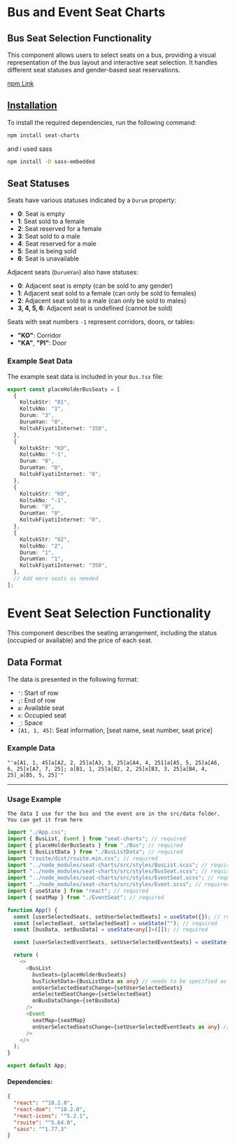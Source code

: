 # Bus and Event Seat Charts

## Bus Seat Selection Functionality

This component allows users to select seats on a bus, providing a visual representation of the bus layout and interactive seat selection. It handles different seat statuses and gender-based seat reservations.

[npm Link](https://www.npmjs.com/package/seat-charts)

## [Installation](https://www.npmjs.com/package/seat-charts)

To install the required dependencies, run the following command:

```bash
npm install seat-charts
```

and i used sass

```bash
npm install -D sass-embedded
```

## Seat Statuses

Seats have various statuses indicated by a `Durum` property:

- **0**: Seat is empty
- **1**: Seat sold to a female
- **2**: Seat reserved for a female
- **3**: Seat sold to a male
- **4**: Seat reserved for a male
- **5**: Seat is being sold
- **6**: Seat is unavailable

Adjacent seats (`DurumYan`) also have statuses:

- **0**: Adjacent seat is empty (can be sold to any gender)
- **1**: Adjacent seat sold to a female (can only be sold to females)
- **2**: Adjacent seat sold to a male (can only be sold to males)
- **3, 4, 5, 6**: Adjacent seat is undefined (cannot be sold)

Seats with seat numbers `-1` represent corridors, doors, or tables:

- **"KO"**: Corridor
- **"KA"**, **"PI"**: Door

### Example Seat Data

The example seat data is included in your `Bus.tsx` file:

```typescript
export const placeHolderBusSeats = [
  {
    KoltukStr: "01",
    KoltukNo: "1",
    Durum: "3",
    DurumYan: "0",
    KoltukFiyatiInternet: "350",
  },
  {
    KoltukStr: "KO",
    KoltukNo: "-1",
    Durum: "0",
    DurumYan: "0",
    KoltukFiyatiInternet: "0",
  },
  {
    KoltukStr: "KO",
    KoltukNo: "-1",
    Durum: "0",
    DurumYan: "0",
    KoltukFiyatiInternet: "0",
  },
  {
    KoltukStr: "02",
    KoltukNo: "2",
    Durum: "1",
    DurumYan: "1",
    KoltukFiyatiInternet: "350",
  },
  // Add more seats as needed
];
```

# Event Seat Selection Functionality

This component describes the seating arrangement, including the status (occupied or available) and the price of each seat.

## Data Format

The data is presented in the following format:

- `'`: Start of row
- `;`: End of row
- `a`: Available seat
- `x`: Occupied seat
- `_`: Space
- `[A1, 1, 45]`: Seat information, [seat name, seat number, seat price]

### Example Data

```plaintext
"'a[A1, 1, 45]a[A2, 2, 25]a[A3, 3, 25]a[A4, 4, 251]a[A5, 5, 25]a[A6, 6, 25]x[A7, 7, 25]; a[B1, 1, 25]a[B2, 2, 25]x[B3, 3, 25]a[B4, 4, 25]_a[B5, 5, 25]'"
```

---

### Usage Example

```http
The data I use for the bus and the event are in the src/data folder. You can get it from here
```

```typescript
import "./App.css";
import { BusList, Event } from "seat-charts"; // required
import { placeHolderBusSeats } from "./Bus"; // required
import { BusListData } from "./BusListData"; // required
import "rsuite/dist/rsuite.min.css"; // required
import "../node_modules/seat-charts/src/styles/BusList.scss"; // required
import "../node_modules/seat-charts/src/styles/BusSeat.scss"; // required
import "../node_modules/seat-charts/src/styles/EventSeat.scss"; // required
import "../node_modules/seat-charts/src/styles/Event.scss"; // required
import { useState } from "react"; // required
import { seatMap } from "./EventSeat"; // required

function App() {
  const [userSelectedSeats, setUserSelectedSeats] = useState({}); // required
  const [selectedSeat, setSelectedSeat] = useState(""); // required
  const [busData, setBusData] = useState<any[]>([]); // required

  const [userSelectedEventSeats, setUserSelectedEventSeats] = useState([]); // required

  return (
    <>
      <BusList
        busSeats={placeHolderBusSeats}
        busTicketData={BusListData as any} // needs to be specified as any
        onUserSelectedSeatsChange={setUserSelectedSeats}
        onSelectedSeatChange={setSelectedSeat}
        onBusDataChange={setBusData}
      />
      <Event
        seatMap={seatMap}
        onUserSelectedSeatsChange={setUserSelectedEventSeats as any} // needs to be specified as any
      />
    </>
  );
}

export default App;
```

#### Dependencies:

```json
{
  "react": "^18.2.0",
  "react-dom": "^18.2.0",
  "react-icons": "^5.2.1",
  "rsuite": "^5.64.0",
  "sass": "^1.77.3"
}
```
